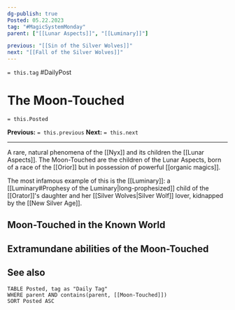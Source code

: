 ```yaml
---
dg-publish: true
Posted: 05.22.2023
tag: "#MagicSystemMonday"
parent: ["[[Lunar Aspects]]", "[[Luminary]]"]

previous: "[[Sin of the Silver Wolves]]"
next: "[[Fall of the Silver Wolves]]"
---
```

`= this.tag` #DailyPost 
# The Moon-Touched
`= this.Posted`

**Previous:** `= this.previous`
**Next:** `= this.next`

---

A rare, natural phenomena of the [[Nyx]] and its children the [[Lunar Aspects]]. The Moon-Touched are the children of the Lunar Aspects, born of a race of the [[Orior]] but in possession of powerful [[organic magics]].

The most infamous example of this is the [[Luminary]]: a [[Luminary#Prophesy of the Luminary|long-prophesized]] child of the [[Orator]]'s daughter and her [[Silver Wolves|Silver Wolf]] lover, kidnapped by the [[New Silver Age]].

## Moon-Touched in the Known World

## Extramundane abilities of the Moon-Touched

## See also
```dataview
TABLE Posted, tag as "Daily Tag"
WHERE parent AND contains(parent, [[Moon-Touched]])
SORT Posted ASC
```
